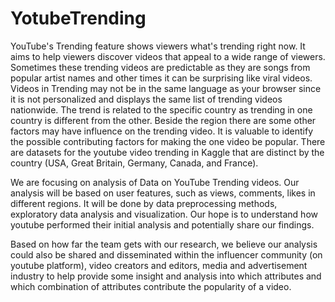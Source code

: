 # YotubeTrending

YouTube's Trending feature shows viewers what's trending right now. It aims to help viewers discover videos that appeal to a wide range of viewers. Sometimes these trending videos are predictable as they are songs from popular artist names and other times it can be surprising like viral videos. Videos in Trending may not be in the same language as your browser since it is not personalized and displays the same list of trending videos nationwide. The trend is related to the specific country as trending in one country is different from the other. Beside the region there are some other factors may have influence on the trending video. It is valuable to identify the possible contributing factors for making the one video be popular. There are datasets for the youtube video trending in Kaggle that are distinct by the country (USA, Great Britain, Germany, Canada, and France).

We are focusing on analysis of Data on YouTube Trending videos. Our analysis will be based on user features, such as views, comments, likes in different regions. It will be done by data preprocessing methods, exploratory data analysis and visualization. Our hope is to understand how youtube performed their initial analysis and potentially share our findings.

Based on how far the team gets with our research, we believe our analysis could also be shared and disseminated within the influencer community (on youtube platform), video creators and editors, media and advertisement industry to help provide some insight and analysis into which attributes and which combination of attributes contribute the popularity of a video.
